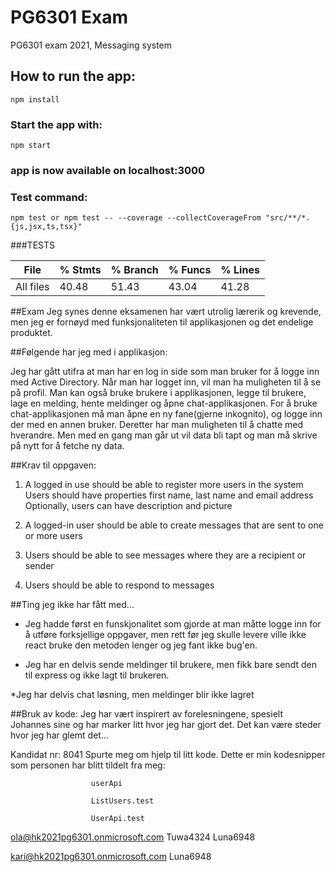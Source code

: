 # PG6301 Exam

PG6301 exam 2021, Messaging system

## How to run the app:

    npm install

### Start the app with:

    npm start

### app is now available on localhost:3000



### Test command:
    npm test or npm test -- --coverage --collectCoverageFrom "src/**/*.{js,jsx,ts,tsx}"



###TESTS

File              |  % Stmts | % Branch |  % Funcs | % Lines  |   
------------------|----------|----------|----------|----------|
All files         |    40.48 |    51.43    |    43.04 |  41.28   |


##Exam
Jeg synes denne eksamenen har vært utrolig lærerik og krevende, 
men jeg er fornøyd med funksjonaliteten til applikasjonen og det endelige produktet.

##Følgende har jeg med i applikasjon:

Jeg har gått utifra at man har en log in side som man bruker for å logge inn med Active Directory.
Når man har logget inn, vil man ha muligheten til å se på profil. Man kan også bruke brukere i applikasjonen, legge til brukere,
lage en melding, hente meldinger og åpne chat-applikasjonen. For å bruke chat-applikasjonen må man åpne en ny fane(gjerne inkognito),
og logge inn der med en annen bruker. Deretter har man muligheten til å chatte med hverandre. Men med en gang man går ut vil data bli tapt og man må skrive på nytt
for å fetche ny data.

##Krav til oppgaven:
1. A logged in use should be able to register more users in the system
   Users should have properties first name, last name and email address
   Optionally, users can have description and picture
   
2. A logged-in user should be able to create messages that are sent to one or more users
   
3. Users should be able to see messages where they are a recipient or sender
   
4. Users should be able to respond to messages

##Ting jeg ikke har fått med...
* Jeg hadde først en funskjonalitet som gjorde at man måtte logge inn for å utføre forksjellige oppgaver, men rett før jeg skulle levere ville ikke react bruke den metoden lenger
      og jeg fant ikke bug'en.
  
* Jeg har en delvis sende meldinger til brukere, men fikk bare sendt den til express og ikke lagt til brukeren.

*Jeg har delvis chat løsning, men meldinger blir ikke lagret

##Bruk av kode:
Jeg har vært inspirert av forelesningene, spesielt Johannes sine og har marker litt hvor jeg har gjort det. Det kan være steder hvor jeg har glemt det...

Kandidat nr: 8041    Spurte meg om hjelp til litt kode. Dette er min kodesnipper som personen har blitt tildelt fra meg:

                      userApi

                      ListUsers.test 

                      UserApi.test 

ola@hk2021pg6301.onmicrosoft.com
Tuwa4324
Luna6948

kari@hk2021pg6301.onmicrosoft.com
Luna6948